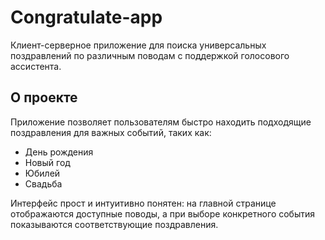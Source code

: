 # Congratulate-app
Клиент-серверное приложение для поиска универсальных поздравлений по различным поводам с поддержкой голосового ассистента.

## О проекте
Приложение позволяет пользователям быстро находить подходящие поздравления для важных событий, таких как:
- День рождения
- Новый год
- Юбилей
- Свадьба

Интерфейс прост и интуитивно понятен: на главной странице отображаются доступные поводы, а при выборе конкретного события показываются соответствующие поздравления.